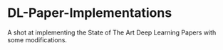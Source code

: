 # DL-Paper-Implementations
A shot at implementing the State of The Art Deep Learning Papers with some modifications.

